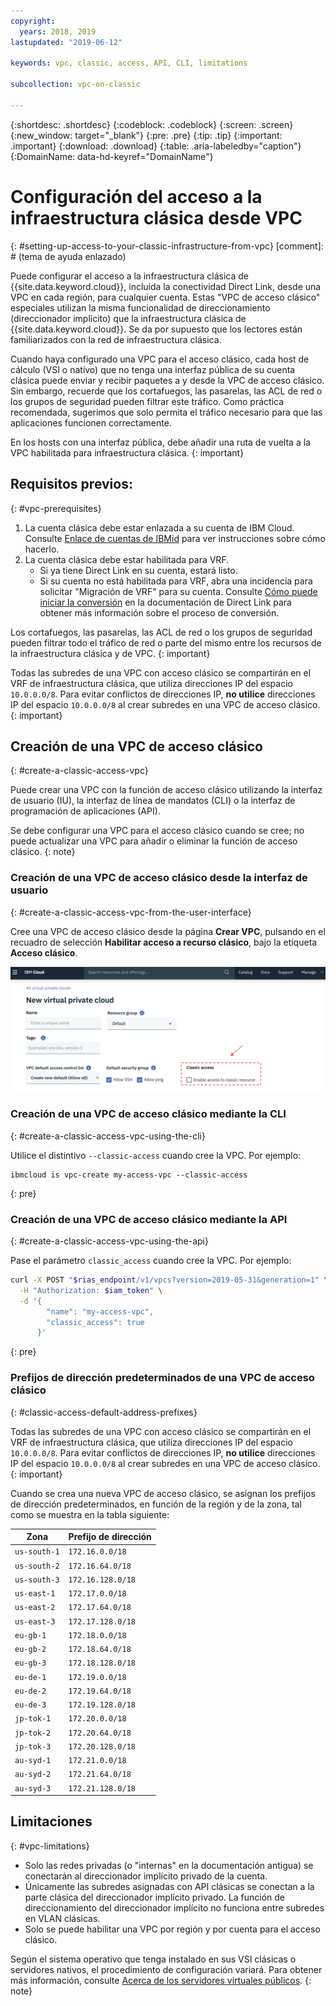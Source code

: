 ```yaml
---
copyright:
  years: 2018, 2019
lastupdated: "2019-06-12"

keywords: vpc, classic, access, API, CLI, limitations

subcollection: vpc-on-classic

---
```


{:shortdesc: .shortdesc}
{:codeblock: .codeblock}
{:screen: .screen}
{:new_window: target="_blank"}
{:pre: .pre}
{:tip: .tip}
{:important: .important}
{:download: .download}
{:table: .aria-labeledby="caption"}
{:DomainName: data-hd-keyref="DomainName"}

# Configuración del acceso a la infraestructura clásica desde VPC
{: #setting-up-access-to-your-classic-infrastructure-from-vpc}
[comment]: # (tema de ayuda enlazado)

Puede configurar el acceso a la infraestructura clásica de {{site.data.keyword.cloud}}, incluida la conectividad Direct Link, desde una VPC en cada región, para cualquier cuenta. Estas "VPC de acceso clásico" especiales utilizan la misma funcionalidad de direccionamiento (direccionador implícito) que la infraestructura clásica de {{site.data.keyword.cloud}}. Se da por supuesto que los lectores están familiarizados con la red de infraestructura clásica.

Cuando haya configurado una VPC para el acceso clásico, cada host de cálculo (VSI o nativo) que no tenga una interfaz pública de su cuenta clásica puede enviar y recibir paquetes a y desde la VPC de acceso clásico. Sin embargo, recuerde que los cortafuegos, las pasarelas, las ACL de red o los grupos de seguridad pueden filtrar este tráfico. Como práctica recomendada, sugerimos que solo permita el tráfico necesario para que las aplicaciones funcionen correctamente.

En los hosts con una interfaz pública, debe añadir una ruta de vuelta a la VPC habilitada para infraestructura clásica.
{: important}

## Requisitos previos:
{: #vpc-prerequisites}

1. La cuenta clásica debe estar enlazada a su cuenta de IBM Cloud. Consulte [Enlace de cuentas de IBMid](/docs/account?topic=account-unifyingaccounts) para ver instrucciones sobre cómo hacerlo.
1. La cuenta clásica debe estar habilitada para VRF.
    * Si ya tiene Direct Link en su cuenta, estará listo.
    * Si su cuenta no está habilitada para VRF, abra una incidencia para solicitar "Migración de VRF" para su cuenta. Consulte [Cómo puede iniciar la conversión](/docs/infrastructure/direct-link?topic=direct-link-how-you-can-initiate-the-conversion#how-you-can-initiate-the-conversion) en la documentación de Direct Link para obtener más información sobre el proceso de conversión.

Los cortafuegos, las pasarelas, las ACL de red o los grupos de seguridad pueden filtrar todo el tráfico de red o parte del mismo entre los recursos de la infraestructura clásica y de VPC.
{: important}

Todas las subredes de una VPC con acceso clásico se compartirán en el VRF de infraestructura clásica, que utiliza direcciones IP del espacio `10.0.0.0/8`. Para evitar conflictos de direcciones IP, **no utilice** direcciones IP del espacio `10.0.0.0/8` al crear subredes en una VPC de acceso clásico.
{: important}

## Creación de una VPC de acceso clásico
{: #create-a-classic-access-vpc}

Puede crear una VPC con la función de acceso clásico utilizando la interfaz de usuario (IU), la interfaz de línea de mandatos (CLI) o la interfaz de programación de aplicaciones (API).

Se debe configurar una VPC para el acceso clásico cuando se cree; no puede actualizar una VPC para añadir o eliminar la función de acceso clásico.
{: note}

### Creación de una VPC de acceso clásico desde la interfaz de usuario
{: #create-a-classic-access-vpc-from-the-user-interface}

Cree una VPC de acceso clásico desde la página **Crear VPC**, pulsando en el recuadro de selección **Habilitar acceso a recurso clásico**, bajo la etiqueta **Acceso clásico**.

![classic-access-ui](/images/classic-access-ui.png)

### Creación de una VPC de acceso clásico mediante la CLI
{: #create-a-classic-access-vpc-using-the-cli}

Utilice el distintivo `--classic-access` cuando cree la VPC. Por ejemplo:

```
ibmcloud is vpc-create my-access-vpc --classic-access
```
{: pre}


### Creación de una VPC de acceso clásico mediante la API
{: #create-a-classic-access-vpc-using-the-api}

Pase el parámetro `classic_access` cuando cree la VPC. Por ejemplo:

```bash
curl -X POST "$rias_endpoint/v1/vpcs?version=2019-05-31&generation=1" \
  -H "Authorization: $iam_token" \
  -d '{
        "name": "my-access-vpc",
        "classic_access": true
      }'
```
{: pre}


### Prefijos de dirección predeterminados de una VPC de acceso clásico
{: #classic-access-default-address-prefixes}

Todas las subredes de una VPC con acceso clásico se compartirán en el VRF de infraestructura clásica, que utiliza direcciones IP del espacio `10.0.0.0/8`. Para evitar conflictos de direcciones IP, **no utilice** direcciones IP del espacio `10.0.0.0/8` al crear subredes en una VPC de acceso clásico.
{: important}

Cuando se crea una nueva VPC de acceso clásico, se asignan los prefijos de dirección predeterminados, en función de la región y de la zona, tal como se muestra en la tabla siguiente:

Zona         | Prefijo de dirección
---------------|---------------
`us-south-1`   | `172.16.0.0/18`
`us-south-2`   | `172.16.64.0/18`
`us-south-3`   | `172.16.128.0/18`
`us-east-1`    | `172.17.0.0/18`
`us-east-2`    | `172.17.64.0/18`
`us-east-3`    | `172.17.128.0/18`
`eu-gb-1`      | `172.18.0.0/18`
`eu-gb-2`      | `172.18.64.0/18`
`eu-gb-3`      | `172.18.128.0/18`
`eu-de-1`      | `172.19.0.0/18`
`eu-de-2`      | `172.19.64.0/18`
`eu-de-3`      | `172.19.128.0/18`
`jp-tok-1`     | `172.20.0.0/18`
`jp-tok-2`     | `172.20.64.0/18`
`jp-tok-3`     | `172.20.128.0/18`
`au-syd-1`     | `172.21.0.0/18`
`au-syd-2`     | `172.21.64.0/18`
`au-syd-3`     | `172.21.128.0/18`


## Limitaciones
{: #vpc-limitations}

* Solo las redes privadas (o "internas" en la documentación antigua) se conectarán al direccionador implícito privado de la cuenta.
* Únicamente las subredes asignadas con API clásicas se conectan a la parte clásica del direccionador implícito privado. La función de direccionamiento del direccionador implícito no funciona entre subredes en VLAN clásicas.
* Solo se puede habilitar una VPC por región y por cuenta para el acceso clásico.

Según el sistema operativo que tenga instalado en sus VSI clásicas o servidores nativos, el procedimiento de configuración variará. Para obtener más información, consulte [Acerca de los servidores virtuales públicos](https://cloud.ibm.com/docs/vsi?topic=virtual-servers-about-public-virtual-servers).
{: note}
